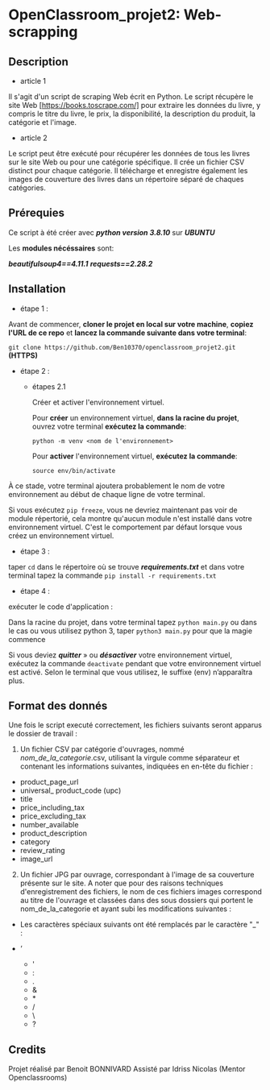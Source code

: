 # OpenClassroom_projet2: Web-scrapping

## Description

- article 1

Il s'agit d'un script de scraping Web écrit en Python. Le script récupère le site Web [https://books.toscrape.com/] pour extraire les données du livre, y compris le titre du livre, le prix, la disponibilité, la description du produit, la catégorie et l'image.

- article 2

Le script peut être exécuté pour récupérer les données de tous les livres sur le site Web ou pour une catégorie spécifique. Il crée un fichier CSV distinct pour chaque catégorie. Il télécharge et enregistre également les images de couverture des livres dans un répertoire séparé de chaques catégories.

## Prérequies

Ce script à été créer avec **_python version 3.8.10_** sur **_UBUNTU_**

Les **modules nécéssaires** sont:

**_beautifulsoup4==4.11.1_**
**_requests==2.28.2_**

## Installation

- étape 1 :

Avant de commencer, **cloner le projet en local sur votre machine**, **copiez l'URL de ce repo** et **lancez la commande suivante dans votre terminal**:

`git clone https://github.com/Ben10370/openclassroom_projet2.git` **(HTTPS)**

- étape 2 :

    - étapes 2.1

        Créer et activer l'environnement virtuel.

        Pour **créer** un environnement virtuel, **dans la racine du projet**, ouvrez votre terminal **exécutez la commande**: 
        
        `python -m venv <nom de l'environnement>`

        Pour **activer** l'environnement virtuel, **exécutez la commande**:
        
        `source env/bin/activate` 

À ce stade, votre terminal ajoutera probablement le nom de votre environnement au début de chaque ligne de votre terminal. 

Si vous exécutez `pip freeze`, vous ne devriez maintenant pas voir de module répertorié, cela montre qu'aucun module n'est installé dans votre environnement virtuel. C'est le comportement par défaut lorsque vous créez un environnement virtuel.

- étape 3 :

taper `cd` dans le répertoire où se trouve **_requirements.txt_** et dans votre terminal tapez la commande `pip install -r requirements.txt`

- étape 4 :

exécuter le code d'application : 

Dans la racine du projet, dans votre terminal tapez `python main.py` ou dans le cas ou vous utilisez python 3, taper `python3 main.py` pour que la magie commence

Si vous deviez **_quitter_** » ou **_désactiver_** votre environnement virtuel, exécutez la commande `deactivate` pendant que votre environnement virtuel est activé. Selon le terminal que vous utilisez, le suffixe (env) n’apparaîtra plus.

## Format des donnés

Une fois le script executé correctement, les fichiers suivants seront apparus le dossier de travail :

1. Un fichier CSV par catégorie d'ouvrages, nommé _nom_de_la_categorie_.csv, utilisant la virgule comme séparateur et contenant les informations suivantes, indiquées en en-tête du fichier :

* product_page_url
* universal_ product_code (upc)
* title
* price_including_tax
* price_excluding_tax
* number_available
* product_description
* category
* review_rating
* image_url

2. Un fichier JPG par ouvrage, correspondant à l'image de sa couverture présente sur le site.
A noter que pour des raisons techniques d'enregistrement des fichiers, le nom de ces fichiers images correspond au titre de l'ouvrage et classées dans des sous dossiers qui portent le nom_de_la_categorie et ayant subi les modifications suivantes :

* Les caractères spéciaux suivants ont été remplacés par le caractère "_" :

* ’
  * '
  * :
  * .
  * &
  * \*
  * /
  * \\
  * ?

## Credits

Projet réalisé par Benoit BONNIVARD
Assisté par Idriss Nicolas (Mentor Openclassrooms)